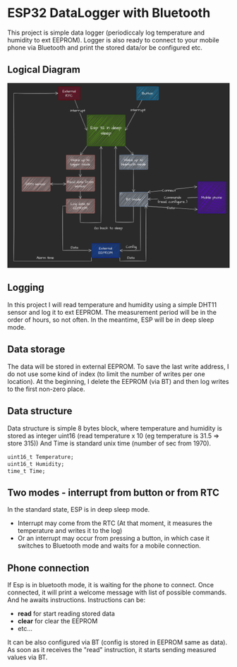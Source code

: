 # ESP32 DataLogger with Bluetooth
This project is simple data logger (periodiccaly log temperature and humidity to ext EEPROM). Logger is also ready to connect to your mobile phone via Bluetooth and print the stored data/or be configured etc.

## Logical Diagram
![esp data logger diagram](/media/DataLogger-dark.png)

## Logging
In this project I will read temperature and humidity using a simple DHT11 sensor and log it to ext EEPROM. The measurement period will be in the order of hours, so not often. In the meantime, ESP will be in deep sleep mode. 

## Data storage
The data will be stored in external EEPROM. To save the last write address, I do not use some kind of index (to limit the number of writes per one location). At the beginning, I delete the EEPROM (via BT) and then log writes to the first non-zero place. 

## Data structure
Data structure is simple 8 bytes block, where temperature and humidity is stored as integer uint16 (read temperature x 10 (eg temperature is 31.5 => store 315)) And Time is standard unix time (number of sec from 1970).

    uint16_t Temperature;
    uint16_t Humidity;
    time_t Time;

## Two modes - interrupt from button or from RTC
In the standard state, ESP is in deep sleep mode. 
- Interrupt may come from the RTC (At that moment, it measures the temperature and writes it to the log)
- Or an interrupt may occur from pressing a button, in which case it switches to Bluetooth mode and waits for a mobile connection. 

## Phone connection
If Esp is in bluetooth mode, it is waiting for the phone to connect. Once connected, it will print a welcome message with list of possible commands. And he awaits instructions.
Instructions can be:
- **read** for start reading stored data
- **clear** for clear the EEPROM
- etc...

It can be also configured via BT (config is stored in EEPROM same as data). As soon as it receives the "read" instruction, it starts sending measured values via BT. 
